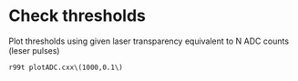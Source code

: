 Check thresholds
====

Plot thresholds using given laser transparency equivalent to N ADC counts (leser pulses)

    r99t plotADC.cxx\(1000,0.1\)

    